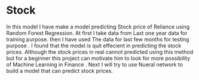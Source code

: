 # Stock
In this model I have make a model predicting Stock price of Reliance using Random Forest Regression. 
At first I take data from Last one year data for training purpose.  then I have used The data for last few months for testing purpose . 
 I found that the model is quit effecient in predicting the stock prices. Although the stock prices in real cannot predicted using this method but for a beginner this project can motivate him to look for more possibility of Machine Learning in Finance . Next I will try to use Nueral network to build a model that can predict stock prices.

